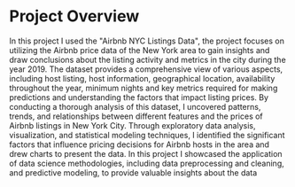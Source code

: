 # Project Overview

  In this project I used the "Airbnb NYC Listings Data", the  project focuses on utilizing the Airbnb price data of the New York area to gain insights and draw conclusions about the listing activity and metrics in the city during the year 2019. The dataset provides a comprehensive view of various aspects, including host listing, host information, geographical location, availability throughout the year, minimum nights and key metrics required for making predictions and understanding the factors that impact listing prices.
By conducting a thorough analysis of this dataset, I uncovered patterns, trends, and relationships between different features and the prices of Airbnb listings in New York City. Through exploratory data analysis, visualization, and statistical modeling techniques, I identified the significant factors that influence pricing decisions for Airbnb hosts in the area and drew charts to present the data.
In this project I showcased the application of data science methodologies, including data preprocessing and cleaning, and predictive modeling, to provide valuable insights about the data
